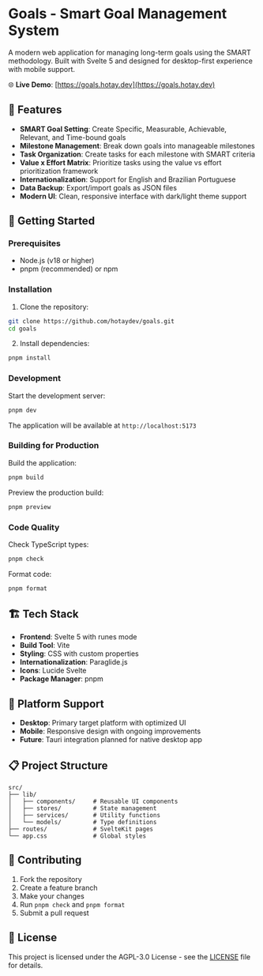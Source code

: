 # Goals - Smart Goal Management System

A modern web application for managing long-term goals using the SMART methodology. Built with Svelte 5 and designed for desktop-first experience with mobile support.

🌐 **Live Demo**: [https://goals.hotay.dev](https://goals.hotay.dev)

## 🎯 Features

- **SMART Goal Setting**: Create Specific, Measurable, Achievable, Relevant, and Time-bound goals
- **Milestone Management**: Break down goals into manageable milestones
- **Task Organization**: Create tasks for each milestone with SMART criteria
- **Value x Effort Matrix**: Prioritize tasks using the value vs effort prioritization framework
- **Internationalization**: Support for English and Brazilian Portuguese
- **Data Backup**: Export/import goals as JSON files
- **Modern UI**: Clean, responsive interface with dark/light theme support

## 🚀 Getting Started

### Prerequisites

- Node.js (v18 or higher)
- pnpm (recommended) or npm

### Installation

1. Clone the repository:
```bash
git clone https://github.com/hotaydev/goals.git
cd goals
```

2. Install dependencies:
```bash
pnpm install
```

### Development

Start the development server:
```bash
pnpm dev
```

The application will be available at `http://localhost:5173`

### Building for Production

Build the application:
```bash
pnpm build
```

Preview the production build:
```bash
pnpm preview
```

### Code Quality

Check TypeScript types:
```bash
pnpm check
```

Format code:
```bash
pnpm format
```

## 🏗️ Tech Stack

- **Frontend**: Svelte 5 with runes mode
- **Build Tool**: Vite
- **Styling**: CSS with custom properties
- **Internationalization**: Paraglide.js
- **Icons**: Lucide Svelte
- **Package Manager**: pnpm

## 📱 Platform Support

- **Desktop**: Primary target platform with optimized UI
- **Mobile**: Responsive design with ongoing improvements
- **Future**: Tauri integration planned for native desktop app

## 📋 Project Structure

```
src/
├── lib/
│   ├── components/     # Reusable UI components
│   ├── stores/         # State management
│   ├── services/       # Utility functions
│   └── models/         # Type definitions
├── routes/             # SvelteKit pages
└── app.css             # Global styles
```

## 🤝 Contributing

1. Fork the repository
2. Create a feature branch
3. Make your changes
4. Run `pnpm check` and `pnpm format`
5. Submit a pull request

## 📄 License

This project is licensed under the AGPL-3.0 License - see the [LICENSE](LICENSE) file for details.
